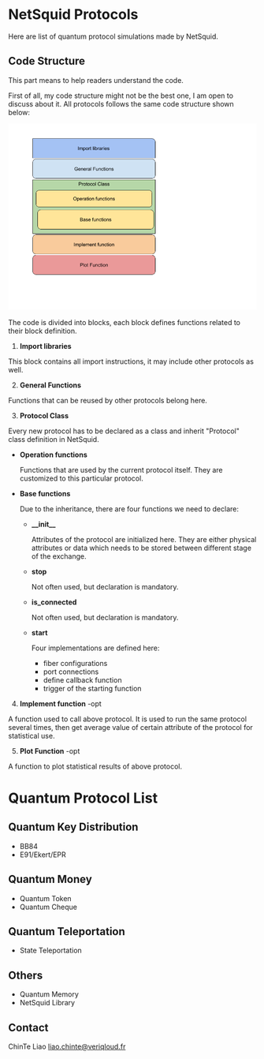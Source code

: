 # NetSquid Protocols
Here are list of quantum protocol simulations made by NetSquid.



## Code Structure

This part means to help readers understand the code.

First of all, my code structure might not be the best one, I am open to discuss about it.
All protocols follows the same code structure shown below:

![NsProtocolCodeStructure](https://github.com/h-oll/netsquid-private/blob/master/NsProtocolCodeStructure.png)

The code is divided into blocks, each block defines functions related to their block definition.


1. **Import libraries**

  This block contains all import instructions, it may include other protocols as well.

2. **General Functions**

  Functions that can be reused by other protocols belong here.

3. **Protocol Class**

  Every new protocol has to be declared as a class and inherit "Protocol" class definition in NetSquid.

  - **Operation functions**
  
    Functions that are used by the current protocol itself. They are customized to this particular protocol.

  - **Base functions**

    Due to the inheritance, there are four functions we need to declare:
    - **\_\_init__**

      Attributes of the protocol are initialized here. They are either physical attributes or data which needs to be stored between different stage of the exchange.

    - **stop**

      Not often used, but declaration is mandatory.

    - **is_connected**

      Not often used, but declaration is mandatory.

    - **start**

      Four implementations are defined here:
        - fiber configurations
        - port connections
        - define callback function
        - trigger of the starting function


4. **Implement function** -opt

  A function used to call above protocol. It is used to run the same protocol several times, then get average value of certain attribute of the protocol for statistical use.

5. **Plot Function** -opt

  A function to plot statistical results of above protocol.


# Quantum Protocol List
## Quantum Key Distribution
- BB84
- E91/Ekert/EPR


## Quantum Money
- Quantum Token
- Quantum Cheque

## Quantum Teleportation
- State Teleportation

## Others
- Quantum Memory
- NetSquid Library


## Contact
ChinTe Liao
liao.chinte@veriqloud.fr
